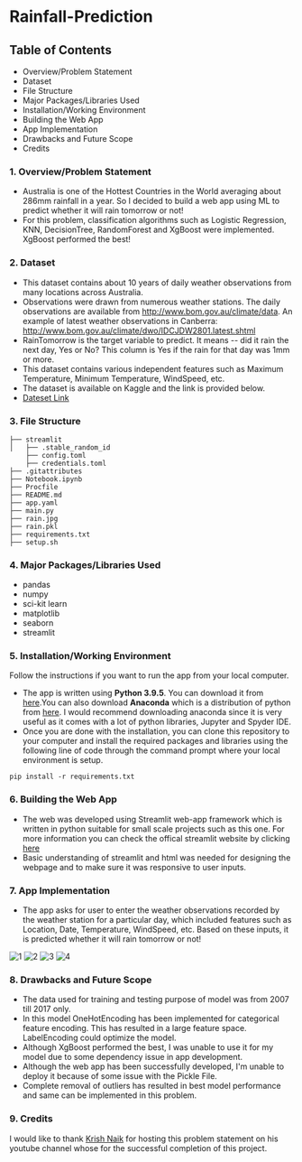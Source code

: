 # Rainfall-Prediction

## Table of Contents
* Overview/Problem Statement
* Dataset
* File Structure
* Major Packages/Libraries Used
* Installation/Working Environment
* Building the Web App
* App Implementation
* Drawbacks and Future Scope
* Credits

### 1. Overview/Problem Statement
* Australia is one of the Hottest Countries in the World averaging about 286mm rainfall in a year. So I decided to build a web app using ML to predict whether it will rain tomorrow or not! 
* For this problem, classification algorithms such as Logistic Regression, KNN, DecisionTree, RandomForest and XgBoost were implemented. XgBoost performed the best!

### 2. Dataset
* This dataset contains about 10 years of daily weather observations from many locations across Australia.
* Observations were drawn from numerous weather stations. The daily observations are available from http://www.bom.gov.au/climate/data. An example of latest weather observations in Canberra: http://www.bom.gov.au/climate/dwo/IDCJDW2801.latest.shtml
* RainTomorrow is the target variable to predict. It means -- did it rain the next day, Yes or No? This column is Yes if the rain for that day was 1mm or more.
* This dataset contains various independent features such as Maximum Temperature, Minimum Temperature, WindSpeed, etc.
* The dataset is available on Kaggle and the link is provided below.
* [Dateset Link](https://www.kaggle.com/jsphyg/weather-dataset-rattle-package)

### 3. File Structure
```
├── streamlit
│   ├── .stable_random_id
    ├── config.toml
    ├── credentials.toml
├── .gitattributes
├── Notebook.ipynb
├── Procfile
├── README.md
├── app.yaml
├── main.py
├── rain.jpg
├── rain.pkl
├── requirements.txt
├── setup.sh
```

### 4. Major Packages/Libraries Used
* pandas 
* numpy
* sci-kit learn
* matplotlib
* seaborn
* streamlit

### 5. Installation/Working Environment
Follow the instructions if you want to run the app from your local computer.
* The app is written using **Python 3.9.5**. You can download it from [here](https://www.python.org/downloads/).You can also download **Anaconda** which is a distribution of python from [here](https://www.anaconda.com/products/individual). I would recommend downloading anaconda since it is very useful as it comes with a lot of python libraries, Jupyter and Spyder IDE.
* Once you are done with the installation, you can clone this repository to your computer and install the required packages and libraries using the following line of code through the command prompt where your local environment is setup.
```
pip install -r requirements.txt
```
### 6. Building the Web App
* The web was developed using Streamlit web-app framework which is written in python suitable for small scale projects such as this one. For more information you can check the offical streamlit website by clicking [here](https://streamlit.io/)
* Basic understanding of streamlit and html was needed for designing the webpage and to make sure it was responsive to user inputs.

### 7. App Implementation  
* The app asks for user to enter the weather observations recorded by the weather station for a particular day, which included features such as Location, Date, Temperature, WindSpeed, etc. Based on these inputs, it is predicted whether it will rain tomorrow or not!

![1](https://user-images.githubusercontent.com/83957848/123480870-99a5a780-d620-11eb-97f6-e35fa4320808.JPG)
![2](https://user-images.githubusercontent.com/83957848/123480887-9f02f200-d620-11eb-9397-fd4aa460803f.JPG)
![3](https://user-images.githubusercontent.com/83957848/123480902-a32f0f80-d620-11eb-8989-77bb689c91ad.JPG)
![4](https://user-images.githubusercontent.com/83957848/123480917-a75b2d00-d620-11eb-8aab-42b434f7a9fb.JPG)

### 8. Drawbacks and Future Scope
* The data used for training and testing purpose of model was from 2007 till 2017 only.
* In this model OneHotEncoding has been implemented for categorical feature encoding. This has resulted in a large feature space. LabelEncoding could optimize the model.
* Although XgBoost performed the best, I was unable to use it for my model due to some dependency issue in app development.
* Although the web app has been successfully developed, I'm unable to deploy it because of some issue with the Pickle File.
* Complete removal of outliers has resulted in best model performance and same can be implemented in this problem.

### 9. Credits
I would like to thank [Krish Naik](https://github.com/krishnaik06) for hosting this problem statement on his youtube channel whose for the successful completion of this project.  
